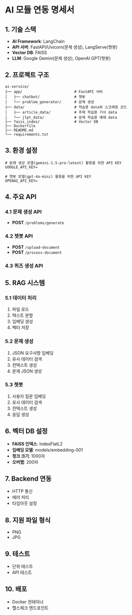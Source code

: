 # AI 모듈 연동 명세서

## 1. 기술 스택

- **AI Framework**: LangChain
- **API 서버**: FastAPI/Uvicorn(문제 생성), LangServe(챗봇)
- **Vector DB**: FAISS
- **LLM**: Google Gemini(문제 생성), OpenAI GPT(챗봇)

## 2. 프로젝트 구조

```
ai-service/
├── app/                        # FastAPI 서버
│   ├── chatbot/                # 챗봇
│   └── problem_generator/      # 문제 생성
├── data/                       # 학습용 data와 스크래핑 코드
│   ├── article_data/           # 주제 학습용 기사 data
│   └── jlpt_data/              # 문제 학습용 예제 data
├── faiss_index/                # Vector DB
├── Dockerfile
├── README.md
└── requirements.txt
```

## 3. 환경 설정

```env
# 문제 생성 모델(gemini-1.5-pro-latest) 활용을 위한 API KEY
GOOGLE_API_KEY=

# 챗봇 모델(gpt-4o-mini) 활용을 위한 API KEY
OPENAI_API_KEY=
```

## 4. 주요 API

### 4.1 문제 생성 API

- **POST** `/problems/generate`

### 4.2 챗봇 API

- **POST** `/upload-document`
- **POST** `/process-document`

### 4.3 퀴즈 생성 API

## 5. RAG 시스템

### 5.1 데이터 처리

1. 파일 로드
2. 텍스트 분할
3. 임베딩 생성
4. 벡터 저장

### 5.2 문제 생성

1. JSON 요구사항 임베딩
2. 유사 데이터 검색
3. 컨텍스트 생성
4. 문제 JSON 생성

### 5.3 챗봇

1. 사용자 질문 임베딩
2. 유사 데이터 검색
3. 컨텍스트 생성
4. 응답 생성

## 6. 벡터 DB 설정

- **FAISS 인덱스**: IndexFlatL2
- **임베딩 모델**: models/embedding-001
- **청크 크기**: 1000자
- **오버랩**: 200자

## 7. Backend 연동

- HTTP 통신
- 에러 처리
- 타임아웃 설정

## 8. 지원 파일 형식

- PNG
- JPG

## 9. 테스트

- 단위 테스트
- API 테스트

## 10. 배포

- Docker 컨테이너
- 헬스체크 엔드포인트
